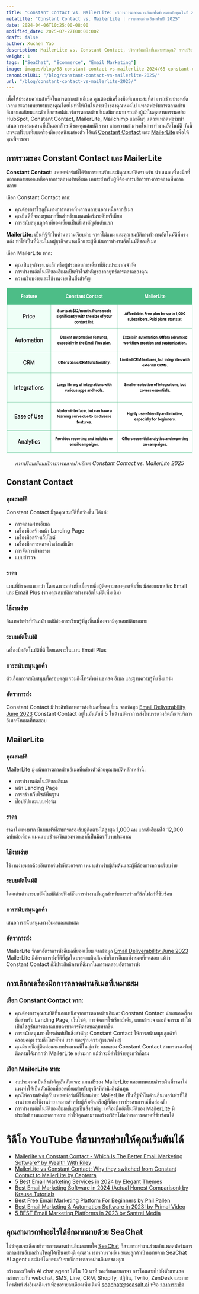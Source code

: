 ```yaml
---
title: "Constant Contact vs. MailerLite: บริการการตลาดผ่านอีเมลใดที่เหมาะกับคุณในปี 2025?"
metatitle: "Constant Contact vs. MailerLite | การตลาดผ่านอีเมลในปี 2025"
date: 2024-04-06T10:25:00-08:00
modified_date: 2025-07-27T00:00:00Z
draft: false
author: Xuchen Yao
description: MailerLite vs. Constant Contact, บริการอีเมลใดที่เหมาะกับคุณ? การเปรียบเทียบเชิงลึกของเราจะวิเคราะห์คุณสมบัติ ราคา และอื่นๆ
weight: 1
tags: ["SeaChat", "Ecommerce", "Email Marketing"]
image: images/blog/68-constant-contact-vs-mailerlite-2024/68-constant-contact-vs-mailerlite-2024.jpg
canonicalURL: "/blog/constant-contact-vs-mailerlite-2025/"
url: "/blog/constant-contact-vs-mailerlite-2025/"
---
```


เพื่อให้ประสบความสำเร็จในการตลาดผ่านอีเมล คุณต้องมีเครื่องมือที่เหมาะสมที่สามารถช่วยประหยัดเวลาและความพยายามของคุณโดยไม่ทำให้เงินในกระเป๋าของคุณหมดไป แพลตฟอร์มการตลาดผ่านอีเมลยอดนิยมและตัวเลือกซอฟต์แวร์การตลาดผ่านอีเมลมีมากมาย รวมถึงผู้นำในอุตสาหกรรมอย่าง HubSpot, Constant Contact, MailerLite, Mailchimp และอื่นๆ แต่ละแพลตฟอร์มนำเสนอการผสมผสานที่เป็นเอกลักษณ์ของคุณสมบัติ ราคา และความสามารถในการทำงานอัตโนมัติ วันนี้เราจะเปรียบเทียบเครื่องมือยอดนิยมสองตัว ได้แก่ [Constant Contact](https://www.constantcontact.com/) และ [MailerLite](https://www.mailerlite.com/) เพื่อให้คุณพิจารณา


## ภาพรวมของ Constant Contact และ MailerLite

**Constant Contact**: แพลตฟอร์มที่ได้รับการยอมรับและมีคุณสมบัติครบครัน นำเสนอเครื่องมือที่หลากหลายนอกเหนือจากการตลาดผ่านอีเมล เหมาะสำหรับผู้ที่ต้องการบริการทางการตลาดที่หลากหลาย

เลือก Constant Contact หาก:

- คุณต้องการโซลูชันทางการตลาดที่หลากหลายนอกเหนือจากอีเมล
- คุณยินดีที่จะลงทุนมากขึ้นสำหรับแพลตฟอร์มระดับพรีเมียม
- การสนับสนุนลูกค้าที่ยอดเยี่ยมเป็นสิ่งสำคัญอันดับแรก



**MailerLite**: เป็นที่รู้จักในด้านความเรียบง่าย ราคาไม่แพง และคุณสมบัติการทำงานอัตโนมัติที่ทรงพลัง ทำให้เป็นที่นิยมในหมู่ธุรกิจขนาดเล็กและผู้ที่เน้นการทำงานอัตโนมัติของอีเมล

เลือก MailerLite หาก:

- คุณเป็นธุรกิจขนาดเล็กหรือผู้ประกอบการเดี่ยวที่มีงบประมาณจำกัด
- การทำงานอัตโนมัติของอีเมลเป็นหัวใจสำคัญของกลยุทธ์การตลาดของคุณ
- ความเรียบง่ายและใช้งานง่ายเป็นสิ่งสำคัญ

<center>
<img height="450px" src="/images/blog/68-constant-contact-vs-mailerlite-2024/constant-contact-and-mailerlite-email-marketing-service-comparison-2024.png" alt="การเปรียบเทียบบริการการตลาดผ่านอีเมล Constant Contact vs. MailerLite 2025"/>

*การเปรียบเทียบบริการการตลาดผ่านอีเมล Constant Contact vs. MailerLite 2025*
</center>

## Constant Contact

### คุณสมบัติ

Constant Contact มีชุดคุณสมบัติที่กว้างขึ้น ได้แก่:
- การตลาดผ่านอีเมล
- เครื่องมือสร้างหน้า Landing Page
- เครื่องมือสร้างเว็บไซต์
- เครื่องมือการตลาดโซเชียลมีเดีย
- การจัดการกิจกรรม
- แบบสำรวจ

### ราคา
แผนที่มีราคาแพงกว่า โดยเฉพาะอย่างยิ่งเมื่อรายชื่อผู้ติดตามของคุณเพิ่มขึ้น มีสองแผนหลัก: Email และ Email Plus (รวมคุณสมบัติการทำงานอัตโนมัติเพิ่มเติม)

### ใช้งานง่าย

อินเทอร์เฟซที่ทันสมัย แต่มีช่วงการเรียนรู้ที่สูงขึ้นเนื่องจากมีคุณสมบัติมากมาย

### ระบบอัตโนมัติ

เครื่องมืออัตโนมัติที่ดี โดยเฉพาะในแผน Email Plus

### การสนับสนุนลูกค้า

ตัวเลือกการสนับสนุนที่ครอบคลุม รวมถึงโทรศัพท์ แชทสด อีเมล และฐานความรู้ที่แข็งแกร่ง

### อัตราการส่ง

Constant Contact มีประสิทธิภาพการส่งอีเมลที่ยอดเยี่ยม จากข้อมูล [Email Deliverability June 2023](https://www.emailtooltester.com/en/blog/email-deliverability-june-2023/) Constant Contact อยู่ในอันดับที่ 5 ในด้านอัตราการส่งในบรรดาผลิตภัณฑ์บริการอีเมลทั้งหมดที่ทดสอบ


## MailerLite

### คุณสมบัติ

MailerLite มุ่งเน้นการตลาดผ่านอีเมลที่คล่องตัวด้วยคุณสมบัติหลักเหล่านี้:
- การทำงานอัตโนมัติของอีเมล
- หน้า Landing Page
- การสร้างเว็บไซต์พื้นฐาน
- ป๊อปอัปและแบบฟอร์ม


### ราคา

ราคาไม่แพงมาก มีแผนฟรีที่สามารถรองรับผู้ติดตามได้สูงสุด 1,000 คน และส่งอีเมลได้ 12,000 ฉบับต่อเดือน แผนแบบชำระเงินของพวกเขาก็เป็นมิตรกับงบประมาณ

### ใช้งานง่าย

ใช้งานง่ายมากด้วยอินเทอร์เฟซที่สะอาดตา เหมาะสำหรับผู้เริ่มต้นและผู้ที่ต้องการความเรียบง่าย

### ระบบอัตโนมัติ

โดดเด่นด้านระบบอัตโนมัติด้วยฟังก์ชันการทำงานขั้นสูงสำหรับการสร้างเวิร์กโฟลว์ที่ซับซ้อน

### การสนับสนุนลูกค้า

เสนอการสนับสนุนทางอีเมลและแชทสด

### อัตราการส่ง

MailerLite รักษาอัตราการส่งอีเมลที่ยอดเยี่ยม จากข้อมูล [Email Deliverability June 2023](https://www.emailtooltester.com/en/blog/email-deliverability-june-2023/) MailerLite มีอัตราการส่งที่ดีที่สุดในบรรดาผลิตภัณฑ์บริการอีเมลทั้งหมดที่ทดสอบ แม้ว่า Constant Contact ก็มีประสิทธิภาพที่ดีมากในการทดสอบอัตราการส่ง


## การเลือกเครื่องมือการตลาดผ่านอีเมลที่เหมาะสม

### เลือก Constant Contact หาก:

- คุณต้องการคุณสมบัติที่นอกเหนือจากการตลาดผ่านอีเมล: Constant Contact นำเสนอเครื่องมือสำหรับ Landing Page, เว็บไซต์, การจัดการโซเชียลมีเดีย, แบบสำรวจ และกิจกรรม ทำให้เป็นโซลูชันการตลาดแบบครบวงจรที่ครอบคลุมมากขึ้น
- การสนับสนุนทางโทรศัพท์เป็นสิ่งสำคัญ: Constant Contact ให้การสนับสนุนลูกค้าที่ครอบคลุม รวมถึงโทรศัพท์ แชท และฐานความรู้ขนาดใหญ่
- คุณมีรายชื่อผู้ติดต่อและงบประมาณที่ใหญ่กว่า: แผนของ Constant Contact สามารถรองรับผู้ติดตามได้มากกว่า MailerLite อย่างมาก แม้ว่าจะมีค่าใช้จ่ายสูงกว่าก็ตาม

### เลือก MailerLite หาก:

- งบประมาณเป็นสิ่งสำคัญอันดับแรก: แผนฟรีของ MailerLite และแผนแบบชำระเงินที่ราคาไม่แพงทำให้เป็นตัวเลือกที่ยอดเยี่ยมสำหรับธุรกิจที่คำนึงถึงต้นทุน
- คุณให้ความสำคัญกับแพลตฟอร์มที่ใช้งานง่าย: MailerLite เป็นที่รู้จักในด้านอินเทอร์เฟซที่ใช้งานง่ายและใช้งานง่าย เหมาะสำหรับผู้เริ่มต้นหรือผู้ที่ต้องการประสบการณ์ที่คล่องตัว
- การทำงานอัตโนมัติของอีเมลขั้นสูงเป็นสิ่งสำคัญ: เครื่องมืออัตโนมัติของ MailerLite มีประสิทธิภาพและหลากหลาย ทำให้คุณสามารถสร้างเวิร์กโฟลว์ทางการตลาดที่ซับซ้อนได้



# วิดีโอ YouTube ที่สามารถช่วยให้คุณเริ่มต้นได้

- [Mailerlite vs Constant Contact - Which Is The Better Email Marketing Software? by Wealth With Riley](https://www.youtube.com/watch?v=lkCq2nnlKp4)
- [MailerLite vs Constant Contact: Why they switched from Constant Contact to MailerLite by Capterra](https://www.youtube.com/watch?v=owy1hqS12B4)
- [5 Best Email Marketing Services in 2024 by Elegant Themes](https://www.youtube.com/watch?v=FWxgafQAiUI)
- [Best Email Marketing Software in 2024 (Actual Honest Comparison) by Krause Tutorials](https://www.youtube.com/watch?v=HM-FxC1jbJ4)
- [Best Free Email Marketing Platform For Beginners by Phil Pallen](https://www.youtube.com/watch?v=aDXsec1WIcM)
- [Best Email Marketing & Automation Software in 2023! by Primal Video](https://www.youtube.com/watch?v=ue64tBgnagA)
- [5 BEST Email Marketing Platforms in 2023 by Santrel Media](https://www.youtube.com/watch?v=GvyNW2njcGE)

## คุณสามารถทำอะไรได้อีกมากมายด้วย SeaChat

ไม่ว่าคุณจะเลือกบริการการตลาดผ่านอีเมลแบบใด [SeaChat](https://chat.seasalt.ai/?utm_source=blog) ก็สามารถทำงานร่วมกับแพลตฟอร์มการตลาดผ่านอีเมลส่วนใหญ่ได้เป็นอย่างดี คุณสามารถรวบรวมอีเมลและลูกค้าเป้าหมายจาก SeaChat AI agent และซิงค์โดยตรงกับรายชื่อการตลาดผ่านอีเมลของคุณ

สร้างและเปิดตัว AI chat agent ได้ใน 10 นาที รองรับหลายภาษา การโอนสายไปยังตัวแทนสด ผสานรวมกับ webchat, SMS, Line, CRM, Shopify, ปฏิทิน, Twilio, ZenDesk และการโทรศัพท์ ส่งอีเมลถึงเราเพื่อขอรายละเอียดเพิ่มเติมที่ [seachat@seasalt.ai](mailto:seameet@seasalt.ai) หรือ [จองการสาธิต](https://meetings.hubspot.com/seasalt-ai/seasalt-meeting)
